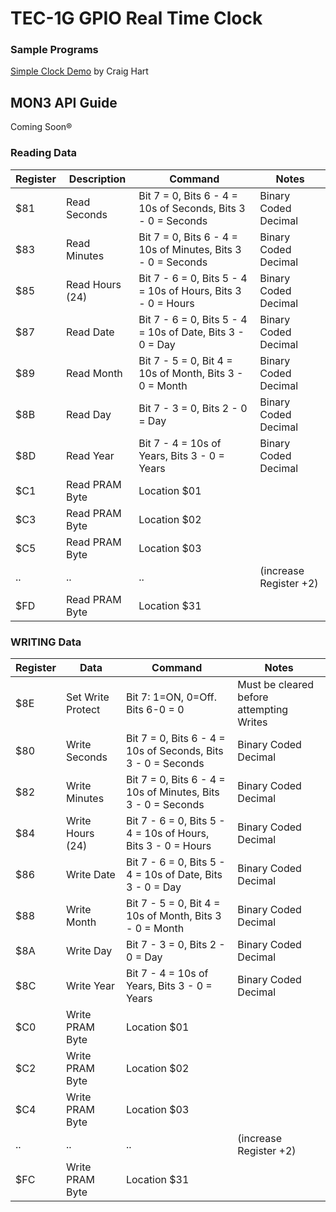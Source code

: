 # TEC-1G GPIO Real Time Clock
### Sample Programs

[Simple Clock Demo](./ClockDemo/) by Craig Hart

## MON3 API Guide
Coming Soon®




### Reading Data
| Register | Description | Command | Notes |
|---|---|---|---|
| $81 | Read Seconds | Bit 7 = 0, Bits 6 - 4 = 10s of Seconds, Bits 3 - 0 = Seconds | Binary Coded Decimal |
| $83 | Read Minutes | Bit 7 = 0, Bits 6 - 4 = 10s of Minutes, Bits 3 - 0 = Seconds | Binary Coded Decimal |
| $85 | Read Hours (24) | Bit 7 - 6 = 0, Bits 5 - 4 = 10s of Hours, Bits 3 - 0 = Hours | Binary Coded Decimal |
| $87 | Read Date | Bit 7 - 6 = 0, Bits 5 - 4 = 10s of Date, Bits 3 - 0 = Day | Binary Coded Decimal |
| $89 | Read Month | Bit 7 - 5 = 0, Bit 4 = 10s of Month, Bits 3 - 0 = Month | Binary Coded Decimal |
| $8B | Read Day | Bit 7 - 3 = 0, Bits 2 - 0 = Day | Binary Coded Decimal |
| $8D | Read Year | Bit 7 - 4 = 10s of Years, Bits 3 - 0 = Years | Binary Coded Decimal |
| $C1 | Read PRAM Byte | Location $01 |  |
| $C3 | Read PRAM Byte | Location $02 |  |
| $C5 | Read PRAM Byte | Location $03 |  |
| .. | .. | .. | (increase Register +2) |
| $FD | Read PRAM Byte | Location $31 |  |

### WRITING Data
| Register | Data | Command | Notes |
|---|---|---|---|
| $8E | Set Write Protect | Bit 7: 1=ON, 0=Off. Bits 6-0 = 0 | Must be cleared before attempting Writes |
| $80 | Write Seconds | Bit 7 = 0, Bits 6 - 4 = 10s of Seconds, Bits 3 - 0 = Seconds | Binary Coded Decimal |
| $82 | Write Minutes | Bit 7 = 0, Bits 6 - 4 = 10s of Minutes, Bits 3 - 0 = Seconds | Binary Coded Decimal |
| $84 | Write Hours (24) | Bit 7 - 6 = 0, Bits 5 - 4 = 10s of Hours, Bits 3 - 0 = Hours | Binary Coded Decimal |
| $86 | Write Date | Bit 7 - 6 = 0, Bits 5 - 4 = 10s of Date, Bits 3 - 0 = Day | Binary Coded Decimal |
| $88 | Write Month | Bit 7 - 5 = 0, Bit 4 = 10s of Month, Bits 3 - 0 = Month | Binary Coded Decimal |
| $8A | Write Day | Bit 7 - 3 = 0, Bits 2 - 0 = Day | Binary Coded Decimal |
| $8C | Write Year | Bit 7 - 4 = 10s of Years, Bits 3 - 0 = Years | Binary Coded Decimal |
| $C0 | Write PRAM Byte | Location $01 |  |
| $C2 | Write PRAM Byte | Location $02 |  |
| $C4 | Write PRAM Byte | Location $03 |  |
| .. | .. | .. | (increase Register +2) |
| $FC | Write PRAM Byte | Location $31 |  |
